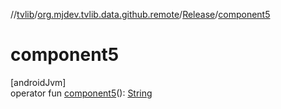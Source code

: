 //[tvlib](../../../index.md)/[org.mjdev.tvlib.data.github.remote](../index.md)/[Release](index.md)/[component5](component5.md)

# component5

[androidJvm]\
operator fun [component5](component5.md)(): [String](https://kotlinlang.org/api/latest/jvm/stdlib/kotlin/-string/index.html)
